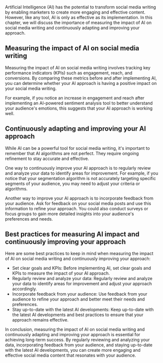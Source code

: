 
Artificial Intelligence (AI) has the potential to transform social media writing by enabling marketers to create more engaging and effective content. However, like any tool, AI is only as effective as its implementation. In this chapter, we will discuss the importance of measuring the impact of AI on social media writing and continuously adapting and improving your approach.

Measuring the impact of AI on social media writing
--------------------------------------------------

Measuring the impact of AI on social media writing involves tracking key performance indicators (KPIs) such as engagement, reach, and conversions. By comparing these metrics before and after implementing AI, you can determine whether your AI approach is having a positive impact on your social media writing.

For example, if you notice an increase in engagement and reach after implementing an AI-powered sentiment analysis tool to better understand your audience's emotions, this suggests that your AI approach is working well.

Continuously adapting and improving your AI approach
----------------------------------------------------

While AI can be a powerful tool for social media writing, it's important to remember that AI algorithms are not perfect. They require ongoing refinement to stay accurate and effective.

One way to continuously improve your AI approach is to regularly review and analyze your data to identify areas for improvement. For example, if you notice that your segmentation algorithm is not accurately targeting specific segments of your audience, you may need to adjust your criteria or algorithms.

Another way to improve your AI approach is to incorporate feedback from your audience. Ask for feedback on your social media posts and use this information to refine your approach. You could also conduct surveys or focus groups to gain more detailed insights into your audience's preferences and needs.

Best practices for measuring AI impact and continuously improving your approach
-------------------------------------------------------------------------------

Here are some best practices to keep in mind when measuring the impact of AI on social media writing and continuously improving your approach:

* Set clear goals and KPIs: Before implementing AI, set clear goals and KPIs to measure the impact of your AI approach.
* Regularly review and analyze your data: Regularly review and analyze your data to identify areas for improvement and adjust your approach accordingly.
* Incorporate feedback from your audience: Use feedback from your audience to refine your approach and better meet their needs and preferences.
* Stay up-to-date with the latest AI developments: Keep up-to-date with the latest AI developments and best practices to ensure that your approach remains effective.

In conclusion, measuring the impact of AI on social media writing and continuously adapting and improving your approach is essential for achieving long-term success. By regularly reviewing and analyzing your data, incorporating feedback from your audience, and staying up-to-date with the latest AI developments, you can create more engaging and effective social media content that resonates with your audience.
